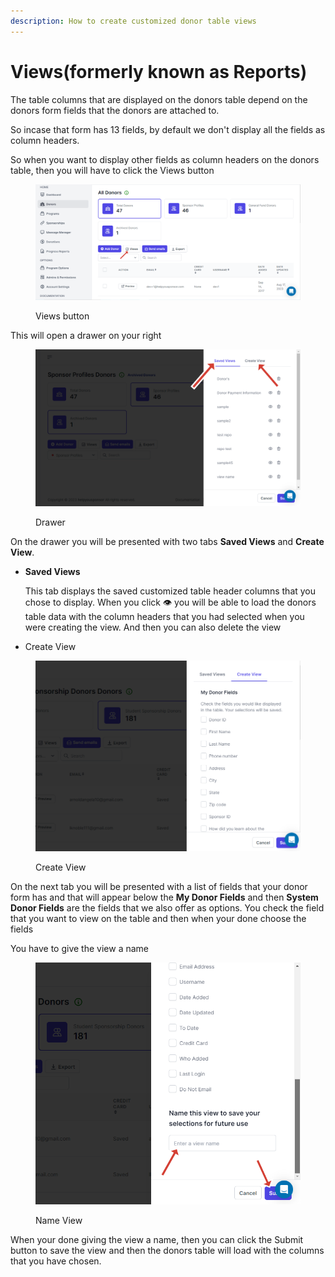 ```yaml
---
description: How to create customized donor table views
---
```


# Views(formerly known as Reports)

The table columns that are displayed on the donors table depend on the donors form fields that the donors are attached to.

So incase that form has 13 fields, by default we don't display all the fields as column headers.

So when you want to display other fields as column headers on the donors table, then you will have to click the Views button

<figure><img src="../../.gitbook/assets/donor_view_button.png" alt=""><figcaption><p>Views button</p></figcaption></figure>

This will open a drawer on your right

<figure><img src="../../.gitbook/assets/saved &#x26;&#x26; view_views.png" alt=""><figcaption><p>Drawer</p></figcaption></figure>

On the drawer you will be presented with two tabs **Saved Views** and **Create View**. &#x20;

*   **Saved Views**

    This tab displays the saved customized table header columns that you chose to display. When you click :eye: you will be able to load the donors table data with the column headers that you had selected when you were creating the view. And then you can  also delete the view
* Create View

<figure><img src="../../.gitbook/assets/create_view.png" alt=""><figcaption><p>Create View</p></figcaption></figure>

On the next tab you will be presented with a list of fields that your donor form has and that will appear below the **My Donor Fields** and then **System Donor Fields** are the fields that we also offer as options. You check the field that you want to view on the table and then when your done choose the fields

You have to give the view a name

<figure><img src="../../.gitbook/assets/create_view_name &#x26;&#x26; submit.png" alt=""><figcaption><p>Name View</p></figcaption></figure>

When your done giving the view a name, then you can click the Submit button to save the view and then the donors table will load with the columns that you have chosen.
